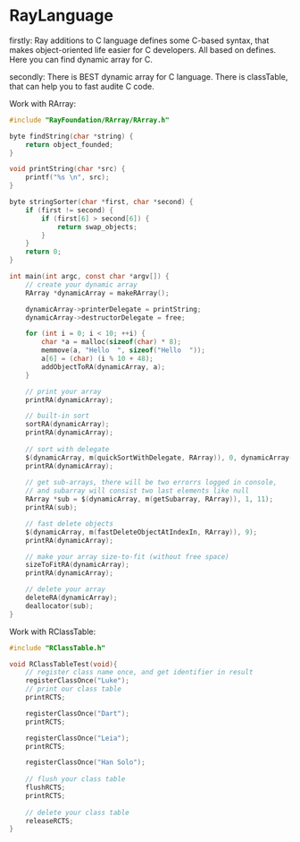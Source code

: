 RayLanguage
===========

firstly:
Ray additions to C language defines some C-based syntax, 
that makes object-oriented life easier for C developers.
All based on defines. Here you can find dynamic array for C.

secondly:
There is BEST dynamic array for C language.
There is classTable, that can help you to fast audite C code.

Work with RArray:

```C
#include "RayFoundation/RArray/RArray.h"

byte findString(char *string) {
    return object_founded;
}

void printString(char *src) {
    printf("%s \n", src);
}

byte stringSorter(char *first, char *second) {
    if (first != second) {
        if (first[6] > second[6]) {
            return swap_objects;
        }
    }
    return 0;
}

int main(int argc, const char *argv[]) {
    // create your dynamic array
    RArray *dynamicArray = makeRArray();

    dynamicArray->printerDelegate = printString;
    dynamicArray->destructorDelegate = free;

    for (int i = 0; i < 10; ++i) {
        char *a = malloc(sizeof(char) * 8);
        memmove(a, "Hello  ", sizeof("Hello  "));
        a[6] = (char) (i % 10 + 48);
        addObjectToRA(dynamicArray, a);
    }

    // print your array
    printRA(dynamicArray);

    // built-in sort
    sortRA(dynamicArray);
    printRA(dynamicArray);
    
    // sort with delegate
    $(dynamicArray, m(quickSortWithDelegate, RArray)), 0, dynamicArray->count - 1, stringSorter);
    printRA(dynamicArray);
    
    // get sub-arrays, there will be two errorrs logged in console,
    // and subarray will consist two last elements like null
    RArray *sub = $(dynamicArray, m(getSubarray, RArray)), 1, 11);
    printRA(sub);

    // fast delete objects
    $(dynamicArray, m(fastDeleteObjectAtIndexIn, RArray)), 9);
    printRA(dynamicArray);

    // make your array size-to-fit (without free space)
    sizeToFitRA(dynamicArray);
    printRA(dynamicArray);

    // delete your array
    deleteRA(dynamicArray);
    deallocator(sub);
}
```

Work with RClassTable:

```C
#include "RClassTable.h"

void RClassTableTest(void){
    // register class name once, and get identifier in result
    registerClassOnce("Luke");
    // print our class table
    printRCTS;

    registerClassOnce("Dart");
    printRCTS;

    registerClassOnce("Leia");
    printRCTS;

    registerClassOnce("Han Solo");
    
    // flush your class table
    flushRCTS;
    printRCTS;
    
    // delete your class table
    releaseRCTS;
}
```
